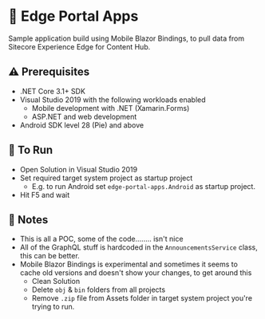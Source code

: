 ﻿# 🎢 Edge Portal Apps

Sample application build using Mobile Blazor Bindings, to pull data from Sitecore Experience Edge for Content Hub.

## ⚠ Prerequisites

- .NET Core 3.1+ SDK
- Visual Studio 2019 with the following workloads enabled
  - Mobile development with .NET (Xamarin.Forms)
  - ASP.NET and web development
- Android SDK level 28 (Pie) and above

## 🏃‍ To Run

- Open Solution in Visual Studio 2019
- Set required target system project as startup project
  - E.g. to run Android set `edge-portal-apps.Android` as startup project.
- Hit F5 and wait

## 📃 Notes
- This is all a POC, some of the code........ isn't nice
- All of the GraphQL stuff is hardcoded in the `AnnouncementsService` class, this can be better.
- Mobile Blazor Bindings is experimental and sometimes it seems to cache old versions and doesn't show your changes, to get around this
  - Clean Solution
  - Delete `obj` & `bin` folders from all projects
  - Remove `.zip` file from Assets folder in target system project you're trying to run.